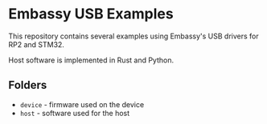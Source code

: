 # Embassy USB Examples
This repository contains several examples using Embassy's USB drivers for RP2 and STM32.

Host software is implemented in Rust and Python.

## Folders
- `device` - firmware used on the device
- `host` - software used for the host